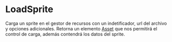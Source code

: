 # LoadSprite
Carga un sprite en el gestor de recursos con un indetificador, url del archivo y opciones adicionales.
Retorna un elemento [Asset](https://github.com/mishicoder/KaboomDoc-ES-/blob/main/doc/2.%20Recursos/22.%20Asset.md) que nos permitirá el control de carga, además contendrá los datos del sprite.